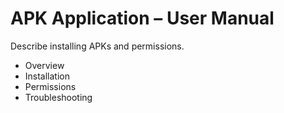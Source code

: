 # APK Application – User Manual

Describe installing APKs and permissions.

- Overview
- Installation
- Permissions
- Troubleshooting
